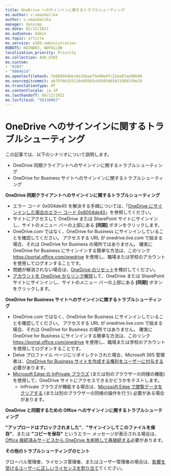 ```yaml
---
title: OneDrive へのサインインに関するトラブルシューティング
ms.author: v-smandalika
author: v-smandalika
manager: dansimp
ms.date: 02/15/2021
ms.audience: Admin
ms.topic: article
ms.service: o365-administration
ROBOTS: NOINDEX, NOFOLLOW
localization_priority: Priority
ms.collection: Adm_O365
ms.custom:
- "8283"
- "9004614"
ms.openlocfilehash: 7e08dbb4bbc0a1bbaef5e90e4fc21ee87ae90b80
ms.sourcegitcommit: ab75f66355116e995b3cb5505465b31989339e28
ms.translationtype: HT
ms.contentlocale: ja-JP
ms.lasthandoff: 08/13/2021
ms.locfileid: "58330867"
---
```

# <a name="troubleshoot-signing-in-to-onedrive"></a>OneDrive へのサインインに関するトラブルシューティング

この記事では、以下のシナリオについて説明します。

- OneDrive 同期クライアントへのサインインに関するトラブルシューティング
- OneDrive for Business サイトへのサインインに関するトラブルシューティング

**OneDrive 同期クライアントへのサインインに関するトラブルシューティング**

- エラー コード 0x004de40 を解決する手順については、「[OneDrive にサインインした場合のエラー コード 0x8004de40](https://docs.microsoft.com/sharepoint/troubleshoot/administration/error-0x8004de40-in-onedrive)」を参照してください。
- サイトにアクセスして OneDrive または SharePoint サイトにサインインし、サイトのメニュー バーの上部にある **[同期]** ボタンをクリックします。
- OneDrive.com ではなく、OneDrive for Business にサインインしていることを確認してください。 アクセスする URL が onedrive.live.com で始まる場合、それは OneDrive for Business の場所ではありません。 確実に OneDrive for Business にサインインする簡単な方法は、このリンク https://portal.office.com/onedrive を使用し、職場または学校のアカウントを使用してログオンすることです。
- 問題が解消されない場合は、[OneDrive のリセット](https://support.microsoft.com/office/reset-onedrive-34701e00-bf7b-42db-b960-84905399050c)を検討してください。
- [アカウントを OneDrive からリンク解除](https://support.microsoft.com/office/how-to-remove-an-account-in-onedrive-72699268-9e64-45bd-b723-9a19f4512fd1)して、OneDrive または SharePoint サイトにサインインし、サイトのメニュー バーの上部にある **[同期]** ボタンをクリックします。

**OneDrive for Business サイトへのサインインに関するトラブルシューティング**

- OneDrive.com ではなく、OneDrive for Business にサインインしていることを確認してください。 アクセスする URL が onedrive.live.com で始まる場合、それは OneDrive for Business の場所ではありません。 確実に OneDrive for Business にサインインする簡単な方法は、このリンク https://portal.office.com/onedrive を使用し、職場または学校のアカウントを使用してログオンすることです。
- Delve プロファイル ページにリダイレクトされた場合、Microsoft 365 管理者は、[OneDrive for Business サイトを作成する権利をユーザーに付与する](https://support.microsoft.com/office/you-re-redirected-to-your-delve-profile-page-after-you-click-onedrive-on-the-microsoft-365-app-launcher-2af26640-9ddf-46c3-8912-6af30efcc7b0)必要があります。
- [Microsoft Edge の InPrivate ブラウズ](https://support.microsoft.com/microsoft-edge/browse-inprivate-in-microsoft-edge-e6f47704-340c-7d4f-b00d-d0cf35aa1fcc) (または別のブラウザーの同様の機能) を使用して、OneDrive サイトにアクセスできるかどうかをテストします。
    - InPrivate ブラウズが機能する場合は、[Microsoft Edge で閲覧データをクリアする](https://support.microsoft.com/microsoft-edge/view-and-delete-browser-history-in-microsoft-edge-00cf7943-a9e1-975a-a33d-ac10ce454ca4) (または別のブラウザーの同様の操作を行う) 必要がある場合があります。

**OneDrive と同期するための Office へのサインインに関するトラブルシューティング**

**"アップロードはブロックされました"**、**"サインインしてこのファイルを保存"**、または **"コピーを保存"** というエラー メッセージが表示される場合は、[Office 接続済みサービスから OneDrive を削除して再接続する](https://support.microsoft.com/office/how-to-resolve-upload-blocked-sign-into-save-this-file-or-save-a-copy-error-messages-32c7340c-f5fb-4ca0-a829-65d8120f81f8)必要があります。

**その他のトラブルシューティングのヒント**

グローバル管理者、ライセンス管理者、またはユーザー管理者の場合は、[影響を受けるユーザーに正しいライセンスを割り当て](https://docs.microsoft.com/microsoft-365/admin/manage/assign-licenses-to-users)てください。

